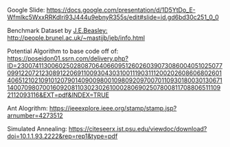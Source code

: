 Google Slide:  https://docs.google.com/presentation/d/1D5YtDo_E-Wfmlkc5WxxRRKdlri93J444u9ebnyR355s/edit#slide=id.gd6bd30c251_0_0

Benchmark Dataset by <a href='http://people.brunel.ac.uk/~mastjjb/jeb/jeb.html' target='_blank'>J.E.Beasley: http://people.brunel.ac.uk/~mastjjb/jeb/info.html

Potential Algorithm to base code off of:  https://poseidon01.ssrn.com/delivery.php?ID=230074113006025028087064066095126026039073086004051025077099122072123089122069110093043031001119031112002026086068026014065121021091012079014090098001098092097007011093018003013067114007098070016092081103023026100028069025078008117088065111092112093116&EXT=pdf&INDEX=TRUE


Ant Alogrithm: https://ieeexplore.ieee.org/stamp/stamp.jsp?arnumber=4273512


Simulated Annealing: https://citeseerx.ist.psu.edu/viewdoc/download?doi=10.1.1.93.2222&rep=rep1&type=pdf
